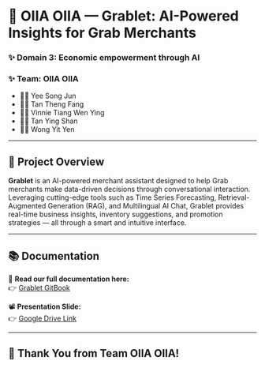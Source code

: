 # 🚀 OIIA OIIA — Grablet: AI-Powered Insights for Grab Merchants

### ✨ Domain 3: Economic empowerment through AI
### ✨ Team: OIIA OIIA

- 👨‍💻 Yee Song Jun 
- 👩‍💻 Tan Theng Fang
- 👩‍💻 Vinnie Tiang Wen Ying  
- 👩‍💻 Tan Ying Shan  
- 👩‍💻 Wong Yit Yen  

---

## 🧠 Project Overview

**Grablet** is an AI-powered merchant assistant designed to help Grab merchants make data-driven decisions through conversational interaction. Leveraging cutting-edge tools such as Time Series Forecasting, Retrieval-Augmented Generation (RAG), and Multilingual AI Chat, Grablet provides real-time business insights, inventory suggestions, and promotion strategies — all through a smart and intuitive interface.

---

## 📚 Documentation

📖 **Read our full documentation here:**  
👉 [Grablet GitBook](https://oiia-oiia.gitbook.io/grablet)

📽️ **Presentation Slide:**  
👉 [Google Drive Link](https://drive.google.com/drive/folders/1P293hC8aNkBvJSaa9cK2QPs3M_6CRXfF?usp=sharing)

---

## 💚 Thank You from Team OIIA OIIA!
